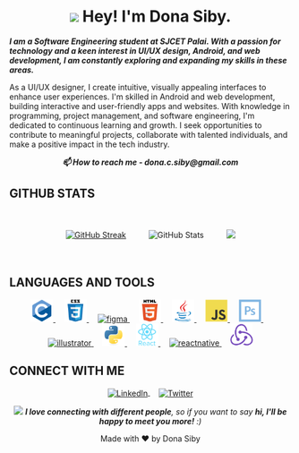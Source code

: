 <h1 align="center">
  <img src="https://emojis.slackmojis.com/emojis/images/1531849430/4246/blob-sunglasses.gif?1531849430" width="30"/> Hey! I'm Dona Siby.
</h1>



<p>
 <em><b>I am a Software Engineering student at SJCET Palai. With a passion for technology and a keen interest in UI/UX design, Android, and web development, I am constantly exploring and expanding my skills in these areas.</b></em>

As a UI/UX designer, I create intuitive, visually appealing interfaces to enhance user experiences. I'm skilled in Android and web development, building interactive and user-friendly apps and websites. With knowledge in programming, project management, and software engineering, I'm dedicated to continuous learning and growth. I seek opportunities to contribute to meaningful projects, collaborate with talented individuals, and make a positive impact in the tech industry.
</p>

<p align="center">
<em><b>📫 How to reach me - dona.c.siby@gmail.com </b></em>
</p>

## GITHUB STATS
<div style="display: flex; justify-content: center; align-items: center;">
  <div style="margin: 20px;">
    <p align="center">
      <a href="https://streak-stats.demolab.com?user=DonaSiby&theme=highcontrast&hide_border=true&border_radius=20&date_format=j%20M%5B%20Y%5D">
        <img src="https://streak-stats.demolab.com?user=DonaSiby&theme=vision-friendly-dark&hide_border=true&border_radius=20&date_format=j%20M%5B%20Y%5D" alt="GitHub Streak">
      </a>
    </p>
  </div>
  <div style="margin: 20px;">
    <p align="center">
      <img src="https://github-readme-stats.vercel.app/api?username=DonaSiby&show_icons=true&theme=vision-friendly-dark&hide_border=true&border_radius=20" alt="GitHub Stats">
    </p>
  </div>
  <div style="margin: 20px;">
    <p align="center">
      <img src="https://github-readme-stats.vercel.app/api/top-langs/?username=DonaSiby&theme=vision-friendly-dark&hide_border=true&include_all_commits=false&count_private=true&layout=compact&border_radius=20">
    </p>
  </div>
</div>



## LANGUAGES AND TOOLS
<p align="center">
  <a href="https://www.cprogramming.com/" target="_blank" rel="noreferrer">
    <img src="https://raw.githubusercontent.com/devicons/devicon/master/icons/c/c-original.svg" alt="c" width="40" height="40"/>
  </a>&nbsp;&nbsp;&nbsp;
  <a href="https://www.w3schools.com/css/" target="_blank" rel="noreferrer">
    <img src="https://raw.githubusercontent.com/devicons/devicon/master/icons/css3/css3-original-wordmark.svg" alt="css3" width="40" height="40"/>
  </a>&nbsp;&nbsp;&nbsp;
  <a href="https://www.figma.com/" target="_blank" rel="noreferrer">
    <img src="https://www.vectorlogo.zone/logos/figma/figma-icon.svg" alt="figma" width="40" height="40"/>
  </a>&nbsp;&nbsp;&nbsp;
  <a href="https://www.w3.org/html/" target="_blank" rel="noreferrer">
    <img src="https://raw.githubusercontent.com/devicons/devicon/master/icons/html5/html5-original-wordmark.svg" alt="html5" width="40" height="40"/>
  </a>&nbsp;&nbsp;&nbsp;
  <a href="https://www.java.com" target="_blank" rel="noreferrer">
    <img src="https://raw.githubusercontent.com/devicons/devicon/master/icons/java/java-original.svg" alt="java" width="40" height="40"/>
  </a>&nbsp;&nbsp;&nbsp;
  <a href="https://developer.mozilla.org/en-US/docs/Web/JavaScript" target="_blank" rel="noreferrer">
    <img src="https://raw.githubusercontent.com/devicons/devicon/master/icons/javascript/javascript-original.svg" alt="javascript" width="40" height="40"/>
  </a>&nbsp;&nbsp;&nbsp;
  <a href="https://www.photoshop.com/en" target="_blank" rel="noreferrer">
    <img src="https://raw.githubusercontent.com/devicons/devicon/master/icons/photoshop/photoshop-line.svg" alt="photoshop" width="40" height="40"/>
  </a>&nbsp;&nbsp;&nbsp;
 <a href="https://www.adobe.com/in/products/illustrator.html" target="_blank" rel="noreferrer"> 
   <img src="https://www.vectorlogo.zone/logos/adobe_illustrator/adobe_illustrator-icon.svg" alt="illustrator" width="40" height="40"/> 
  </a>&nbsp;&nbsp;&nbsp;
  <a href="https://www.python.org" target="_blank" rel="noreferrer">
    <img src="https://raw.githubusercontent.com/devicons/devicon/master/icons/python/python-original.svg" alt="python" width="40" height="40"/>
  </a>&nbsp;&nbsp;&nbsp;
  <a href="https://reactjs.org/" target="_blank" rel="noreferrer">
    <img src="https://raw.githubusercontent.com/devicons/devicon/master/icons/react/react-original-wordmark.svg" alt="react" width="40" height="40"/>
  </a>&nbsp;&nbsp;&nbsp;
  <a href="https://reactnative.dev/" target="_blank" rel="noreferrer">
    <img src="https://reactnative.dev/img/header_logo.svg" alt="reactnative" width="40" height="40"/>
  </a>&nbsp;&nbsp;&nbsp;
  <a href="https://redux.js.org" target="_blank" rel="noreferrer">
    <img src="https://raw.githubusercontent.com/devicons/devicon/master/icons/redux/redux-original.svg" alt="redux" width="40" height="40"/>
  </a>
</p>



## CONNECT WITH ME

<p align="center">
  <a href="https://www.linkedin.com/in/donasiby/">
    <img align="center" alt="LinkedIn" width="26px" src="https://raw.githubusercontent.com/peterthehan/peterthehan/master/assets/linkedin.svg" />
  </a>
  &nbsp;&nbsp;&nbsp;
  <a href="https://twitter.com/dona_siby">
    <img align="center" alt="Twitter" width="26px" src="https://raw.githubusercontent.com/peterthehan/peterthehan/master/assets/twitter.svg" />
  </a>
</p>


<p align="center">
  <img src="https://media.giphy.com/media/LnQjpWaON8nhr21vNW/giphy.gif" width="60"> <em><b>I love connecting with different people</b>, so if you want to say <b>hi, I'll be happy to meet you more!</b> :)</em>
</p>

<!-- Footer -->
<p align="center">
  Made with ❤️ by Dona Siby
</p>

<!---
DonaSiby/DonaSiby is a ✨ special ✨ repository because its `README.md` (this file) appears on your GitHub profile.
You can click the Preview link to take a look at your changes.
--->
